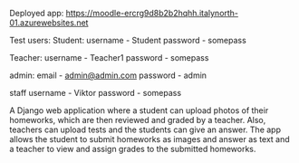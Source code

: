 Deployed app:
https://moodle-ercrg9d8b2b2hqhh.italynorth-01.azurewebsites.net

Test users:
Student:
username - Student
password - somepass

Teacher:
username - Teacher1
password - somepass

admin:
email - admin@admin.com
password - admin

staff
username - Viktor
password - somepass


A Django web application where a student can upload photos of their homeworks, which are then reviewed and graded by a teacher. Also, teachers can upload tests and the students can give an answer. The app allows the student to submit homeworks as images and answer as text and a teacher to view and assign grades to the submitted homeworks.
